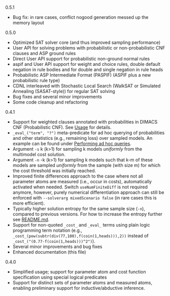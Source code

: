 0.5.1

- Bug fix: in rare cases, conflict nogood generation messed up the memory layout

0.5.0 

- Optimized SAT solver core (and thus improved sampling performance)
- User API for solving problems with probabilistic or non-probabilistic CNF clauses and ASP ground rules
- Direct User API support for probabilistic non-ground normal rules
- aspif and User API support for weight and choice rules, double default negation in rule bodies and for double and single negation in rule heads 
- Probabilistic ASP Intermediate Format (PASPIF) (ASPIF plus a new probabilistic rule type) 
- CDNL interleaved with Stochastic Local Search (WalkSAT or Simulated Annealing (SASAT-style)) for regular SAT solving
- Bug fixes and several minor improvements
- Some code cleanup and refactoring

0.4.1

- Support for weighted clauses annotated with probabilities in DIMACS CNF (Probabilistic CNF). See [Usage](README.md#usage) for details.
- `_eval_("term", "?")` meta-predicate for ad hoc querying of probabilities and other statistics (e.g., remaining loss) over sampled models. 
An example can be found under [Performing ad hoc queries](README.md#Performing-ad-hoc-queries). 
- Argument `-s` k (k>1) for sampling k models _uniformly_ from the multimodel cost solution.
- Argument `-n` -k (k>1) for sampling k models such that k-m of these models are sampled _uniformly_ from the sample (with size m) for which the cost threshold was initially reached.
- Improved finite differences approach to the case where not all parameter atoms are measured (i.e., occur in costs), automatically activated when needed. Switch `useNumFiniteDiff` is
not required anymore, however, purely numerical differentiation approach can still be enforced with `--solverarg mixedScenario false` (in rare cases this is more efficient). 
- Typically higher solution entropy for the same sample size (`-n`), compared to previous versions. For how to increase the entropy further see [README.md](README.md).
- Support for non-quoted `_cost_` and `_eval_` terms using plain logic programming term notation (e.g., `_cost_(pow(subtr(div(77,100),f(coin(1,heads))),2))` instead of `_cost_("(0.77-f(coin(1,heads)))^2")`).
- Several minor improvements and bug fixes
- Enhanced documentation (this file)

0.4.0  

- Simplified usage; support for parameter atom and cost function specification using special logical predicates
- Support for distinct sets of parameter atoms and measured atoms, enabling preliminary support for inductive/abductive inference.
